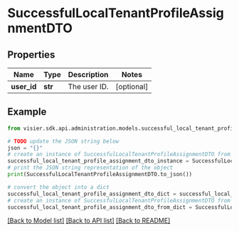 # SuccessfulLocalTenantProfileAssignmentDTO


## Properties

Name | Type | Description | Notes
------------ | ------------- | ------------- | -------------
**user_id** | **str** | The user ID. | [optional] 

## Example

```python
from visier.sdk.api.administration.models.successful_local_tenant_profile_assignment_dto import SuccessfulLocalTenantProfileAssignmentDTO

# TODO update the JSON string below
json = "{}"
# create an instance of SuccessfulLocalTenantProfileAssignmentDTO from a JSON string
successful_local_tenant_profile_assignment_dto_instance = SuccessfulLocalTenantProfileAssignmentDTO.from_json(json)
# print the JSON string representation of the object
print(SuccessfulLocalTenantProfileAssignmentDTO.to_json())

# convert the object into a dict
successful_local_tenant_profile_assignment_dto_dict = successful_local_tenant_profile_assignment_dto_instance.to_dict()
# create an instance of SuccessfulLocalTenantProfileAssignmentDTO from a dict
successful_local_tenant_profile_assignment_dto_from_dict = SuccessfulLocalTenantProfileAssignmentDTO.from_dict(successful_local_tenant_profile_assignment_dto_dict)
```
[[Back to Model list]](../README.md#documentation-for-models) [[Back to API list]](../README.md#documentation-for-api-endpoints) [[Back to README]](../README.md)


